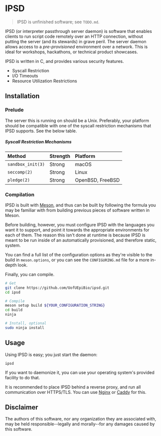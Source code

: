 # IPSD

> IPSD is unfinished software; see `TODO.md`.

IPSD (or interpreter passthrough server daemon) is software that enables clients
to run script code remotely over an HTTP connection, without putting the server
(and its stewards) in grave peril. The server daemon allows access to a
*pre-provisioned* environment over a network. This is ideal for workshops,
hackathons, or technical product showcases.

IPSD is written in C, and provides various security features.

- Syscall Restriction
- I/O Timeouts
- Resource Utilization Restrictions

## Installation

### Prelude

The server this is running on should be a Unix. Preferably, your platform should
be compatible with one of the syscall restriction mechanisms that IPSD supports.
See the below table.

##### Syscall Restriction Mechanisms

**Method**        |**Strength**|**Platform**
:-----------------|:-----------|:-----------
`sandbox_init(3)` |Strong      |macOS
`seccomp(2)`      |Strong      |Linux
`pledge(2)`       |Strong      |OpenBSD, FreeBSD

### Compilation

IPSD is built with [Meson](https://mesonbuild.com), and thus can be built
by following the formula you may be familiar with from building previous
pieces of software written in Meson.

Before building, however, you must configure IPSD with the languages you
want it to support, and point it towards the appropriate environments for
each of them. The reason this isn't done at runtime is because IPSD is
meant to be run inside of an automatically provisioned, and therefore
static, system.

You can find a full list of the configuration options as they're visible to
the build in `meson.options`, or you can see the `CONFIGURING.md` file for a
more in-depth look.

Finally, you can compile.

```bash
# Get
git clone https://github.com/UofUEpiBio/ipsd.git
cd ipsd

# Compile
meson setup build ${YOUR_CONFIGURATION_STRING}
cd build
ninja

# Install, optional
sudo ninja install
```

## Usage

Using IPSD is easy; you just start the daemon:

```
ipsd
```

If you want to daemonize it, you can use your operating system's provided
facility to do that.

It is recommended to place IPSD behind a reverse proxy, and run all
communication over HTTPS/TLS. You can use [Nginx](https://nginx.org/) or
[Caddy](https://caddyserver.com/) for this.

## Disclaimer

The authors of this software, nor any organization they are associated with,
may be held responsible--legally and morally--for any damages caused by this
software.
